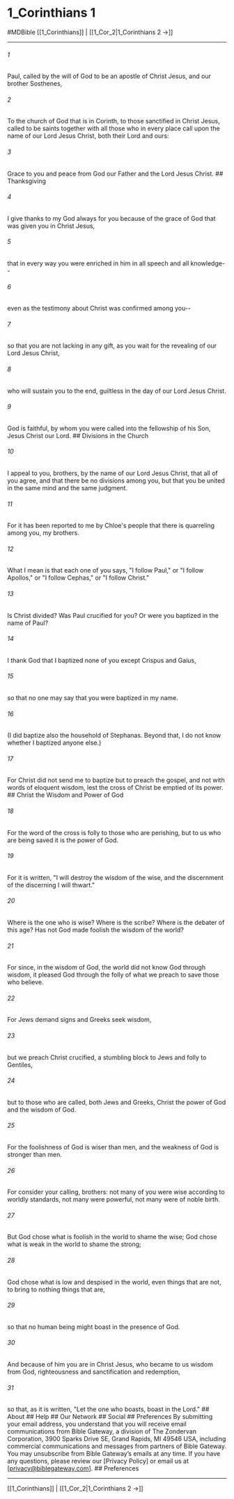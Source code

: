 # 1_Corinthians 1
#MDBible
[[1_Corinthians]] | [[1_Cor_2|1_Corinthians 2 →]]

***






###### 1 


Paul, called by the will of God to be an apostle of Christ Jesus, and our brother Sosthenes, 





###### 2 


To the church of God that is in Corinth, to those sanctified in Christ Jesus, called to be saints together with all those who in every place call upon the name of our Lord Jesus Christ, both their Lord and ours: 





###### 3 


Grace to you and peace from God our Father and the Lord Jesus Christ. ## Thanksgiving 





###### 4 


I give thanks to my God always for you because of the grace of God that was given you in Christ Jesus, 





###### 5 


that in every way you were enriched in him in all speech and all knowledge-- 





###### 6 


even as the testimony about Christ was confirmed among you-- 





###### 7 


so that you are not lacking in any gift, as you wait for the revealing of our Lord Jesus Christ, 





###### 8 


who will sustain you to the end, guiltless in the day of our Lord Jesus Christ. 





###### 9 


God is faithful, by whom you were called into the fellowship of his Son, Jesus Christ our Lord. ## Divisions in the Church 





###### 10 


I appeal to you, brothers, by the name of our Lord Jesus Christ, that all of you agree, and that there be no divisions among you, but that you be united in the same mind and the same judgment. 





###### 11 


For it has been reported to me by Chloe's people that there is quarreling among you, my brothers. 





###### 12 


What I mean is that each one of you says, "I follow Paul," or "I follow Apollos," or "I follow Cephas," or "I follow Christ." 





###### 13 


Is Christ divided? Was Paul crucified for you? Or were you baptized in the name of Paul? 





###### 14 


I thank God that I baptized none of you except Crispus and Gaius, 





###### 15 


so that no one may say that you were baptized in my name. 





###### 16 


(I did baptize also the household of Stephanas. Beyond that, I do not know whether I baptized anyone else.) 





###### 17 


For Christ did not send me to baptize but to preach the gospel, and not with words of eloquent wisdom, lest the cross of Christ be emptied of its power. ## Christ the Wisdom and Power of God 





###### 18 


For the word of the cross is folly to those who are perishing, but to us who are being saved it is the power of God. 





###### 19 


For it is written, "I will destroy the wisdom of the wise, and the discernment of the discerning I will thwart." 





###### 20 


Where is the one who is wise? Where is the scribe? Where is the debater of this age? Has not God made foolish the wisdom of the world? 





###### 21 


For since, in the wisdom of God, the world did not know God through wisdom, it pleased God through the folly of what we preach to save those who believe. 





###### 22 


For Jews demand signs and Greeks seek wisdom, 





###### 23 


but we preach Christ crucified, a stumbling block to Jews and folly to Gentiles, 





###### 24 


but to those who are called, both Jews and Greeks, Christ the power of God and the wisdom of God. 





###### 25 


For the foolishness of God is wiser than men, and the weakness of God is stronger than men. 





###### 26 


For consider your calling, brothers: not many of you were wise according to worldly standards, not many were powerful, not many were of noble birth. 





###### 27 


But God chose what is foolish in the world to shame the wise; God chose what is weak in the world to shame the strong; 





###### 28 


God chose what is low and despised in the world, even things that are not, to bring to nothing things that are, 





###### 29 


so that no human being might boast in the presence of God. 





###### 30 


And because of him you are in Christ Jesus, who became to us wisdom from God, righteousness and sanctification and redemption, 





###### 31 


so that, as it is written, "Let the one who boasts, boast in the Lord." ## About ## Help ## Our Network ## Social ## Preferences By submitting your email address, you understand that you will receive email communications from Bible Gateway, a division of The Zondervan Corporation, 3900 Sparks Drive SE, Grand Rapids, MI 49546 USA, including commercial communications and messages from partners of Bible Gateway. You may unsubscribe from Bible Gateway&rsquo;s emails at any time. If you have any questions, please review our [Privacy Policy] or email us at [privacy@biblegateway.com]. ## Preferences

***

[[1_Corinthians]] | [[1_Cor_2|1_Corinthians 2 →]]
